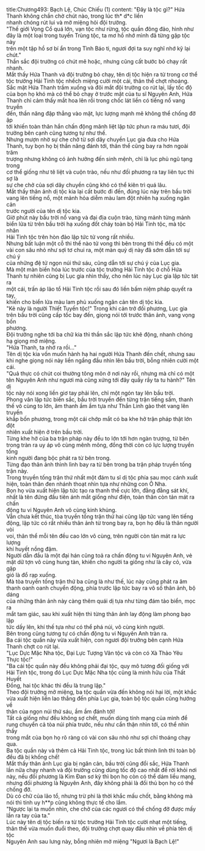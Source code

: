 title:Chương493: Bạch Lệ, Chúc Chiếu (1)
content:
"Đây là tộc gì?" Hứa Thanh không chần chờ chút nào, trong lúc th* d*c liền<br>nhanh chóng rút lui và mở miệng hỏi đội trưởng.<br>"Thế giới Vọng Cổ quá lớn, vạn tộc như rừng, tộc quần đông đảo, hình như<br>đây là một loại trong tuyến Trùng tộc, ta mơ hồ nhớ mình đã từng gặp tộc này<br>trên một tập hồ sơ bí ẩn trong Tình Báo ti, ngươi đợi ta suy nghĩ nhớ kỹ lại<br>chút."<br>Thần sắc đội trưởng có chút mê hoặc, nhưng cũng cất bước bỏ chạy rất<br>nhanh.<br>Mắt thấy Hứa Thanh và đội trưởng bỏ chạy, tên dị tộc hiện ra từ trong cơ thể<br>tộc trưởng Hải Tinh tộc nhếch miệng cười một cái, thân thể chợt nhoáng.<br>Sắc mặt Hứa Thanh trầm xuống và đôi mắt đội trưởng co rút lại, lấy tốc độ<br>của bọn họ khó mà có thể bỏ chạy ở trước mặt của tu sĩ Nguyên Anh, Hứa<br>Thanh chỉ cảm thấy mắt hoa lên rồi trong chốc lát liền có tiếng nổ vang truyền<br>đến, thần năng đập thẳng vào mặt, lực lượng mạnh mẽ không thể chống đỡ ập<br>tới khiến toàn thân hắn chấn động mãnh liệt lập tức phun ra máu tươi, đội<br>trưởng bên cạnh cũng tương tự như thế.<br>Nhưng mượn nhờ sự che chở từ sợi dây chuyền Lục gia đưa cho Hứa<br>Thanh, tuy bọn họ bị thần năng đánh tới, thân thể cũng bay ra hơn ngoài trăm<br>trượng nhưng không có ảnh hưởng đến sinh mệnh, chỉ là lục phủ ngũ tạng trong<br>cơ thể giống như tê liệt và cuộn trào, nếu như đối phương ra tay liên tục thì sợ là<br>sự che chở của sợi dây chuyền cũng khó có thể kiên trì quá lâu.<br>Mắt thấy thân ảnh dị tộc kia lại cất bước đi đến, đúng lúc này trên bầu trời<br>vang lên tiếng nổ, một mảnh hỏa diễm màu lam đột nhiên hạ xuống ngăn cản<br>trước người của tên dị tộc kia.<br>Giờ phút này bầu trời nổ vang và đại địa cuộn trào, từng mảnh từng mảnh<br>biển lửa từ trên bầu trời hạ xuống đốt cháy toàn bộ Hải Tinh tộc, mà tộc nhân<br>Hải Tinh tộc trên hòn đảo lập tức tử vong rất nhiều.<br>Nhưng bất luận một cỗ thi thể nào tử vong thì bên trong thi thể đều có một<br>vài con sâu nhỏ như sợi tơ chui ra, một màn quỷ dị này đã sớm dẫn tới sự chú ý<br>của những đệ tử ngọn núi thứ sáu, cũng dẫn tới sự chú ý của Lục gia.<br>Mà một màn biến hóa lúc trước của tộc trưởng Hải Tinh tộc ở chỗ Hứa<br>Thanh tự nhiên cũng bị Lục gia nhìn thấy, cho nên lúc này Lục gia lập tức tát ra<br>một cái, trấn áp lão tổ Hải Tinh tộc rồi sau đó liền bấm niệm pháp quyết ra tay,<br>khiến cho biển lửa màu lam phủ xuống ngăn cản tên dị tộc kia.<br>"Kẻ này là người Thiết Tuyến tộc!" Trong khi cản trở đối phương, Lục gia<br>trên bầu trời cũng cấp tốc bay đến, giọng nói tới trước thân ảnh, vang vọng bốn<br>phương.<br>Đội trưởng nghe tới ba chữ kia thì thần sắc lập tức khẽ động, nhanh chóng<br>hạ giọng mở miệng.<br>"Hứa Thanh, ta nhớ ra rồi..."<br>Tên dị tộc kia vốn muốn hành hạ hai người Hứa Thanh đến chết, nhưng sau<br>khi nghe giọng nói này liền ngẩng đầu nhìn lên bầu trời, bỗng nhiên cười một<br>cái.<br>"Quả thực có chút coi thường tông môn ở nơi này rồi, nhưng mà chỉ có một<br>tên Nguyên Anh như ngươi mà cũng xứng tới đây quấy rầy ta tu hành?" Tên dị<br>tộc này nói xong liền giơ tay phải lên, chỉ một ngón tay lên bầu trời.<br>Phong vân lập tức biến sắc, bầu trời truyền đến từng trận tiếng sấm, thanh<br>thế vô cùng to lớn, âm thanh ầm ầm tựa như Thần Linh gào thét vang lên truyền<br>khắp bốn phương, trong một cái chớp mắt có ba khe hở trận pháp thật lớn đột<br>nhiên xuất hiện ở trên bầu trời.<br>Từng khe hở của ba trận pháp này đều to lớn tới hơn ngàn trượng, từ bên<br>trong tràn ra uy áp vô cùng mênh mông, đồng thời còn có lực lượng truyền tống<br>kinh người đang bộc phát ra từ bên trong.<br>Từng đạo thân ảnh thình lình bay ra từ bên trong ba trận pháp truyền tống<br>trận này.<br>Trong truyền tống trận thứ nhất một đám tu sĩ dị tộc phía sau mọc cánh xuất<br>hiện, toàn thân đen nhánh thoạt nhìn tựa như những con Ô Nha.<br>Bọn họ vừa xuất hiện lập tức tạo ra thanh thế cực lớn, đằng đằng sát khí,<br>nhất là tên đứng đầu tiên ánh mắt giống như điện, toàn thân còn tản mát ra chấn<br>động tu vi Nguyên Anh vô cùng kinh khủng.<br>Vẫn chưa kết thúc, tòa truyền tống trận thứ hai cũng lập tức vang lên tiếng<br>động, lập tức có rất nhiều thân ảnh từ trong bay ra, bọn họ đều là thân người vòi<br>voi, thân thể mỗi tên đều cao lớn vô cùng, trên người còn tản mát ra lực lượng<br>khí huyết nồng đậm.<br>Người dẫn đầu là một đại hán cũng toả ra chấn động tu vi Nguyên Anh, vẻ<br>mặt dữ tợn vô cùng hung tàn, khiến cho người ta giống như là cây cỏ, vừa gặp<br>gió là đổ rạp xuống.<br>Mà tòa truyền tống trận thứ ba cũng là như thế, lúc này cũng phát ra âm<br>thanh oanh oanh chuyển động, phía trước lập tức bay ra vô số thân ảnh, bộ dáng<br>của những thân ảnh này càng thêm quái dị tựa như từng đám tảo biển, mọc ra<br>mắt tam giác, sau khi xuất hiện thì từng thân ảnh lay động làm phong bạo lập<br>tức dấy lên, khí thế tựa như có thể phá núi, vô cùng kinh người.<br>Bên trong cũng tương tự có chấn động tu vi Nguyên Anh tràn ra.<br>Ba cái tộc quần này vừa xuất hiện, con ngươi đội trưởng bên cạnh Hứa<br>Thanh chợt co rút lại.<br>"Lục Dực Mặc Nha tộc, Đại Lực Tượng Vân tộc và còn có Xà Thảo Yêu<br>Thực tộc!"<br>"Ba cái tộc quần này đều không phải đại tộc, quy mô tương đối giống với<br>Hải Tinh tộc, trong đó Lục Dực Mặc Nha tộc cũng là minh hữu của Thất Huyết<br>Đồng, hai tộc khác thì đều là trung lập."<br>Theo đội trưởng mở miệng, ba tộc quần vừa đến không nói hai lời, một khắc<br>vừa xuất hiện liền lao thẳng đến phía Lục gia, toàn bộ tộc quần cũng hướng về<br>thân của ngọn núi thứ sáu, ầm ầm đánh tới!<br>Tất cả giống như đều không sợ chết, muốn dùng tính mạng của mình để<br>rung chuyển cả tòa núi phía trước, nếu như cẩn thận nhìn tới, có thể nhìn thấy<br>trong mắt của bọn họ rõ ràng có vài con sâu nhỏ như sợi chỉ thoáng chạy qua.<br>Ba tộc quần này và thêm cả Hải Tinh tộc, trong lúc bất thình lình thì toàn bộ<br>đều đã bị khống chế!<br>Mắt thấy thân ảnh Lục gia bị ngăn cản, bầu trời cũng đổi sắc, Hứa Thanh<br>lần nữa chạy nhanh và đội trưởng cũng dùng tốc độ cao nhất để rời khỏi nơi<br>này, nếu đối phương là Kim Đan sơ kỳ thì bọn họ còn có thể dám liều mạng,<br>nhưng đối phương là Nguyên Anh, đây không phải là đối thủ bọn họ có thể<br>chống đỡ.<br>Dù có chữ của lão tổ, nhưng trừ phi là thời khắc mấu chốt, bằng không mà<br>nói thì tính uy h**p cũng không thực tế cho lắm.<br>"Ngược lại ta muốn nhìn, che chở của các ngươi có thể chống đỡ được mấy<br>lần ra tay của ta."<br>Lúc này tên dị tộc biến ra từ tộc trưởng Hải Tinh tộc cười nhạt một tiếng,<br>thân thể vừa muốn đuổi theo, đội trưởng chợt quay đầu nhìn về phía tên dị tộc<br>Nguyên Anh sau lưng này, bỗng nhiên mở miệng "Ngươi là Bạch Lệ!"
